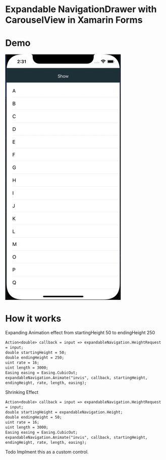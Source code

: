 # Expandable NavigationDrawer with CarouselView in Xamarin Forms

# Demo
![demo](https://github.com/ijeong1/ExpandableNavigationDrawerWithCarousel/blob/main/demo.gif)

# How it works
Expanding Animation effect from startingHeight 50 to endingHeight 250
```
Action<double> callback = input => expandableNavigation.HeightRequest = input;
double startingHeight = 50;
double endingHeight = 250;
uint rate = 16;
uint length = 3000;
Easing easing = Easing.CubicOut;
expandableNavigation.Animate("invis", callback, startingHeight, endingHeight, rate, length, easing);
```

Shrinking Effect
```
Action<double> callback = input => expandableNavigation.HeightRequest = input;
double startingHeight = expandableNavigation.Height;
double endingHeight = 50;
uint rate = 16;
uint length = 3000;
Easing easing = Easing.CubicOut;
expandableNavigation.Animate("invis", callback, startingHeight, endingHeight, rate, length, easing);
```
Todo
Implment this as a custom control.
